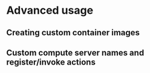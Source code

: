 # Advanced usage

## Creating custom container images

## Custom compute server names and register/invoke actions


